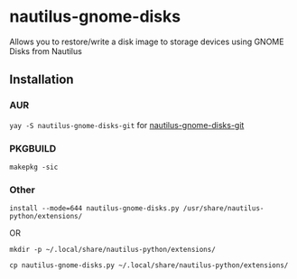 # nautilus-gnome-disks
Allows you to restore/write a disk image to storage devices using GNOME Disks from Nautilus

## Installation
### AUR
`yay -S nautilus-gnome-disks-git` for [nautilus-gnome-disks-git](https://aur.archlinux.org/packages/nautilus-gnome-disks-git)
### PKGBUILD
`makepkg -sic`
### Other
`install --mode=644 nautilus-gnome-disks.py /usr/share/nautilus-python/extensions/`

OR

`mkdir -p ~/.local/share/nautilus-python/extensions/`

`cp nautilus-gnome-disks.py ~/.local/share/nautilus-python/extensions/`
